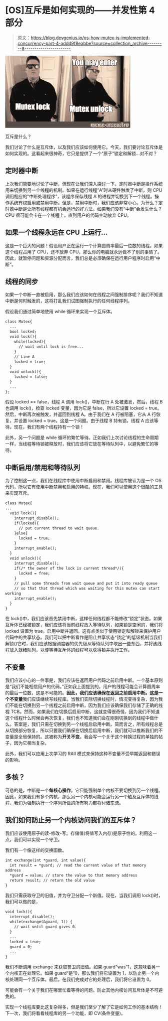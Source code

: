 # [OS]互斥是如何实现的——并发性第 4 部分

> 原文：<https://blog.devgenius.io/os-how-mutex-is-implemented-concurrency-part-4-addd9f8eabbe?source=collection_archive---------8----------------------->

![](img/f493caf8d466d9799da6b9e1496ee913.png)

互斥是什么？

我们讨论了什么是互斥体，以及我们应该如何使用它。今天，我们要讨论互斥体是如何实现的。这看起来很神奇，它只是提供了一个“原子”锁定和解锁…对不对？

## 定时器中断

上次我们简要地讨论了中断，但现在让我们深入探讨一下。定时器中断是操作系统用来切换到另一个线程的机制。如果在运行线程“A”时从硬件触发了中断，则 CPU 调用相应的“中断处理程序”，该程序保存线程 A 的进程并切换到下一个线程。操作系统有权启用或禁用中断。但是，禁用中断时，我们应该非常小心。为什么？定时器中断是让所有线程都有机会运行的好方法。如果我们没有“中断”会发生什么？CPU 很可能会卡在一个线程上，直到用户的代码主动放弃 CPU。

## 如果一个线程永远在 CPU 上运行…

这是一个巨大的问题！假设用户正在运行一个计算圆周率最后一位数的线程。如果这个线程占用了 CPU，还不放弃 CPU，那么你的电脑就永远做不了别的事情了。因此，就暂停问题和资源分配而言，我们总是必须确保在运行用户程序时启用“中断”。

## **线程的同步**

如果一个中断一直被启用，那么我们应该如何在线程之间强制排序呢？我们不知道中断是何时触发的，这将打乱我们试图强制执行的任何线程序列。

假设我们通过简单地使用 while 循环来实现一个互斥体。

```
class Mutex{
  ...
  bool locked;
  void lock(){
    while(locked){
      // wait until lock is free... 
    }
    // Line A
    locked = true;
  } 
  void unlock(){
    locked = false; 
  }
  ...
};
```

假设 locked == false，线程 A 调用 lock()，中断在行 A 处被激发，然后，线程 B 也调用 lock()，检查 locked 变量，因为它是 false，所以它设置 locked = true。然后，中断再次被触发，并返回到线程 A。由于我们在 A 行被阻塞，它从 A 行恢复，并设置 locked = true。这是一个问题。由于线程 B 持有锁，线程 A 应该等待。现在，我们有两个线程持有一个锁！

此外，另一个问题是 while 循环的繁忙等待。正如我们上次讨论线程的生命周期一样，当线程等待锁被释放时，我们应该将它放在等待队列中，以避免繁忙的等待。

## 中断启用/禁用和等待队列

为了控制这一点，我们在线程库中使用中断启用和禁用。线程库被认为是一个 OS 代码，所以它有使用中断禁用和启用的特权。现在，我们可以使用这个很酷的工具来实现互斥。

```
class Mutex{
...
  void lock(){
    interrupt_disable();
    if(locked){
      // put current thread to wait queue. 
    }else{
      locked = true;
    }
    interrupt_enable();
  }
  void unlock(){
    interrupt_disable();
    if(/* the owner of the lock is current thread*/){
      locked = free;
    }
    // pull some threads from wait queue and put it into ready queue
    // so that that thread which was waiting for this mutex can start working
    interrupt_enable();
  }
}
```

在 lock()中，我们应该首先禁用中断，这样任何线程都不能修改“锁定”状态。如果互斥体已经被锁定，我们应该将当前线程放入等待队列，如果锁是空闲的，我们将 locked 设置为 true，启用中断并返回。这有点类似于使用锁定和解锁来保护用户代码中的共享状态。我们可以把中断看作是阻止共享状态“锁定”的低级机制当我们解锁()它时，我们应该根据调度器的优先级从等待队列中取出一些东西，并将该线程放入就绪队列，以便等待互斥体的线程可以获得锁并执行工作。

## **不变量**

我们应该小心的一件事是，我们应该在返回用户代码之前启用中断。一个基本原则是“我们不能相信用户的代码。”正如我上面提到的，用户的线程可能会计算圆周率的最后一位数，这是不可能的。**因此，我们应该确保在返回之前启用中断。**这是一个**不变量**我们应该继续写线程库。当我们实际切换线程时，情况变得复杂，因为我们不能在切换到另一个线程之前启用中断，因为我们应该确保我们存储了正确的线程 TCB。然而，如果我们在切换后启用中断，这就变得很奇怪，因为我们不知道这个线程什么时候会再次恢复，我们也不知道我们会在刚刚切换到的线程中做什么。答案是，我们只需在切换到另一个线程后启用中断。简而言之，所有线程总是从切换部分恢复，所以只要我们确保在切换后启用中断，我们就可以推断我们的不变量是全局保持的。这被称为**开关不变**。我会写一个关于这个转换过程的单独的帖子，因为它相当复杂。

此外，我们可以应用上次学习的 RAII 模式来保持这种不变量不受早期返回和错误的影响。

## 多核？

可悲的是，中断是一个**每核心操作**。它只能强制单个内核不要切换到另一个线程。因此，如果我们有多个内核，那么另一个内核可能会运行另一个触及互斥体的线程，我们为强制执行一个序列所做的所有努力都将付诸东流。

## 我们如何防止另一个**内核**访问我们的互斥体？

我们应该使用原子的读-修改-写。存储值(将值写入内存)是原子性的。利用这一点，我们可以实现一个守卫。

我们有一个像这样的交换函数。

```
int exchange(int *guard, int value){
  int result = *guard; // read the current value of that memory address
  *guard = value; // store the value to that memory address
  return result; // return the old value
}
```

我们只需获取守卫的旧值，并为守卫分配一个新值。现在，当我们调用 lock()时，我们可以做的是，

```
void lock(){
  interrupt_disable();
  while(exchange(&guard, 1)) {
    // wait until guard gives 0.
  }
  ...
  locked = true;
  guard = 0;
  ... 
}
```

我们不断调用 exchange 来获取警卫的旧值。如果 guard“was”1，这意味着另一个内核正在处理它。如果 guard“是”0，那么我们将它设置为 1，以防止另一个内核处理同一个互斥体。最后，在我们完成对它的处理后，我们将它设置为 0。

可能会有一个关于我们在哪里忙着等待的问题。防止其他内核访问互斥体是不可避免的。

实现一个线程库要比这复杂得多，但是我们至少了解了它是如何工作的基本结构！下一次，我们将看看线程库的另一个功能，即 CV(条件变量)。